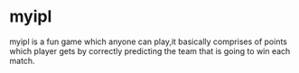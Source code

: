 # myipl
myipl is a fun game which anyone can play,it basically comprises of points which player gets by correctly predicting the team that is going to win each match.

